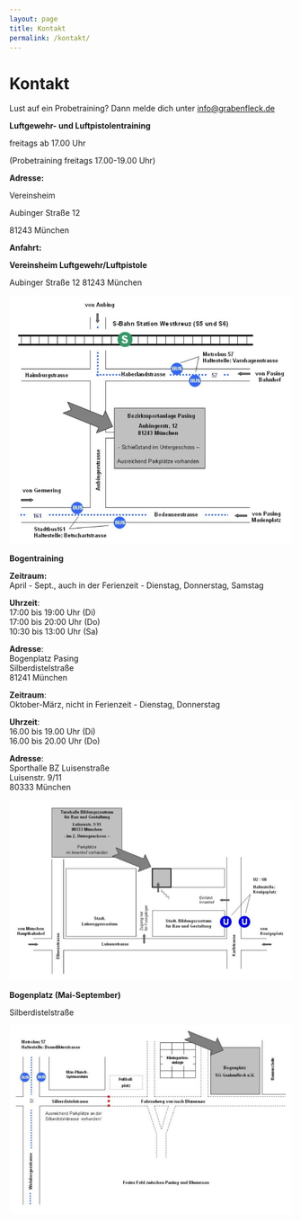 ```yaml
---
layout: page
title: Kontakt
permalink: /kontakt/
---
```

# Kontakt

Lust auf ein Probetraining? Dann melde dich unter [info@grabenfleck.de](mailto:info@grabenfleck.de)

**Luftgewehr- und Luftpistolentraining**

freitags ab 17.00 Uhr

(Probetraining freitags 17.00-19.00 Uhr)

**Adresse:**

Vereinsheim 

Aubinger Straße 12

81243 München

**Anfahrt:**

**Vereinsheim Luftgewehr/Luftpistole**

Aubinger Straße 12 81243 München

![](/images/uploads/anfahrt-kugelschuetzen.jpg)

**Bogentraining**

**Zeitraum:**\
April - Sept., auch in der Ferienzeit - Dienstag, Donnerstag, Samstag

**Uhrzeit**:\
17:00 bis 19:00 Uhr (Di)\
17:00 bis 20:00 Uhr (Do)\
10:30 bis 13:00 Uhr (Sa)

**Adresse**:\
Bogenplatz Pasing\
Silberdistelstraße\
81241 München



**Zeitraum**:\
Oktober-März, nicht in Ferienzeit - Dienstag, Donnerstag

**Uhrzeit**:\
16.00 bis 19.00 Uhr (Di)\
16.00 bis 20.00 Uhr (Do)

**Adresse**:\
Sporthalle BZ Luisenstraße\
Luisenstr. 9/11\
80333 München

![](/images/uploads/anfahrt-bogen-winter.jpg)

**Bogenplatz (Mai-September)**

Silberdistelstraße

![](/images/uploads/anfahrt-bogen-sommer.jpg)
